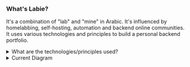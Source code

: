 ### What's Labie?
It's a combination of "lab" and "mine" in Arabic. It's influenced by homelabbing, self-hosting, automation and backend online communities.\
It uses various technologies and principles to build a personal backend portfolio.

<details>
<summary>What are the technologies/principles used?</summary>
originally, I thought of using the following to build E-Commerce.
    <ul>
    <li>Proxmox</li>
    <li>Docker Or</li>
    <li>Kubernetes (microservice)</li>
    <li> if microservice, then use Istio (service mesh)</li>
    <li>Reverse proxy (HA or Service discovery)</li>
    <li>Redis</li>
    <li>DB (SQL server, monogo)</li>
    <li>Entity Framework (ORM)</li>
    <li>LINQ</li>
    <li>MVC</li>
    <li>SignalR</li>
    <li>Message Queue</li>
    <li>gRPC</li>
    <li>Keycloak (IAM)</li>
    <li>SMTP</li>
    <li>Reflection</li>
    <li>OpenTelemetry (LGTM)</li>
    <li>GraphQL</li>
    <li>Configurablity</li>
    <li>SOLID</li>
    <li>Clean Code</li>
    </ul>
</details>


<details>
<summary>Current Diagram</summary>
<img src="/Assets/Images/diagram.png" width="800" />
</details>